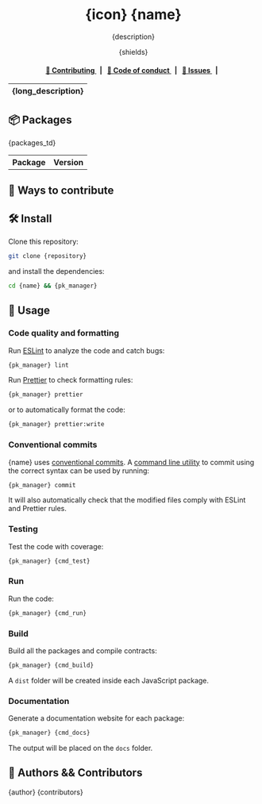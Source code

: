 <p align="center">
    <h1 align="center">
        {icon} {name}
    </h1>
    <p align="center">{description}</p>
</p>

<p align="center">
    {shields}
</p>

<div align="center">
    <h4>
        <a href="{repository}">
            👥 Contributing
        </a>
        <span>&nbsp;&nbsp;|&nbsp;&nbsp;</span>
        <a href="{repository}">
            🤝 Code of conduct
        </a>
        <span>&nbsp;&nbsp;|&nbsp;&nbsp;</span>
        <a href="{repository}/issues">
            🔎 Issues
        </a>
        <span>&nbsp;&nbsp;|&nbsp;&nbsp;</span>
    </h4>
</div>

| {long_description} |
| ------------------ |

## 📦 Packages

<table>
    <th>Package</th>
    <th>Version</th>
    <tbody>
        {packages_td}
                <!-- <tr>
            <td>
                <a href="{package_url}">
                    {package_name}
                </a>
                 <a href="{package_docs_url}">
                    (docs)
                </a>
            </td>
            <td>
                <a href="{package_npm_url}">
                    <img src="{package_shield}" alt="NPM version" />
                </a>
            </td>
        </tr> -->
    <tbody>
</table>

## 👥 Ways to contribute

## 🛠 Install

Clone this repository:

```bash
git clone {repository}
```

and install the dependencies:

```bash
cd {name} && {pk_manager}
```

## 📜 Usage

### Code quality and formatting

Run [ESLint](https://eslint.org/) to analyze the code and catch bugs:

```bash
{pk_manager} lint
```

Run [Prettier](https://prettier.io/) to check formatting rules:

```bash
{pk_manager} prettier
```

or to automatically format the code:

```bash
{pk_manager} prettier:write
```

### Conventional commits

{name} uses [conventional commits](https://www.conventionalcommits.org/en/v1.0.0/). A [command line utility](https://github.com/commitizen/cz-cli) to commit using the correct syntax can be used by running:

```bash
{pk_manager} commit
```

It will also automatically check that the modified files comply with ESLint and Prettier rules.

### Testing

Test the code with coverage:

```bash
{pk_manager} {cmd_test}
```

### Run

Run the code:

```bash
{pk_manager} {cmd_run}
```

### Build

Build all the packages and compile contracts:

```bash
{pk_manager} {cmd_build}
```

A `dist` folder will be created inside each JavaScript package.

### Documentation

Generate a documentation website for each package:

```bash
{pk_manager} {cmd_docs}
```

The output will be placed on the `docs` folder.

## 👥 Authors && Contributors

{author}
{contributors}

<!-- <a href="{con_url}"><img src="con_opencollective" /></a> -->
